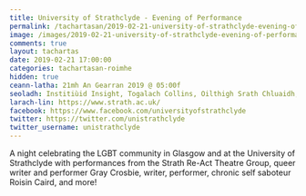 ```yaml
---
title: University of Strathclyde - Evening of Performance
permalink: /tachartasan/2019-02-21-university-of-strathclyde-evening-of-performance/
image: /images/2019-02-21-university-of-strathclyde-evening-of-performance.jpg
comments: true
layout: tachartas
date: 2019-02-21 17:00:00
categories: tachartasan-roimhe
hidden: true
ceann-latha: 21mh An Gearran 2019 @ 05:00f
seoladh: Institiùid Insight, Togalach Collins, Oilthigh Srath Chluaidh, Glaschu, G1 1XH
larach-lin: https://www.strath.ac.uk/
facebook: https://www.facebook.com/universityofstrathclyde
twitter: https://twitter.com/unistrathclyde
twitter_username: unistrathclyde
---
```


A night celebrating the LGBT community in Glasgow and at the University of Strathclyde with performances from the Strath Re-Act Theatre Group, queer writer and performer Gray Crosbie, writer, performer, chronic self saboteur Roisin Caird, and more!
